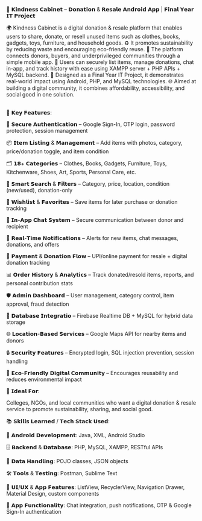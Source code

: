 🤝 𝗞𝗶𝗻𝗱𝗻𝗲𝘀𝘀 𝗖𝗮𝗯𝗶𝗻𝗲𝘁 – 𝗗𝗼𝗻𝗮𝘁𝗶𝗼𝗻 & 𝗥𝗲𝘀𝗮𝗹𝗲 𝗔𝗻𝗱𝗿𝗼𝗶𝗱 𝗔𝗽𝗽 | 𝗙𝗶𝗻𝗮𝗹 𝗬𝗲𝗮𝗿 𝗜𝗧 𝗣𝗿𝗼𝗷𝗲𝗰𝘁

🌍 Kindness Cabinet is a digital donation & resale platform that enables users to share, donate, or resell unused items such as clothes, books, gadgets, toys, furniture, and household goods.
♻️ It promotes sustainability by reducing waste and encouraging eco-friendly reuse.
🤝 The platform connects donors, buyers, and underprivileged communities through a simple mobile app.
📱 Users can securely list items, manage donations, chat in-app, and track history with ease using XAMPP server + PHP APIs + MySQL backend.
🏫 Designed as a Final Year IT Project, it demonstrates real-world impact using Android, PHP, and MySQL technologies.
🌐 Aimed at building a digital community, it combines affordability, accessibility, and social good in one solution.

<br>
🔧 𝗞𝗲𝘆 𝗙𝗲𝗮𝘁𝘂𝗿𝗲𝘀:

👤 𝗦𝗲𝗰𝘂𝗿𝗲 𝗔𝘂𝘁𝗵𝗲𝗻𝘁𝗶𝗰𝗮𝘁𝗶𝗼𝗻 – Google Sign-In, OTP login, password protection, session management

📦 𝗜𝘁𝗲𝗺 𝗟𝗶𝘀𝘁𝗶𝗻𝗴 & 𝗠𝗮𝗻𝗮𝗴𝗲𝗺𝗲𝗻𝘁 – Add items with photos, category, price/donation toggle, and item condition

🗂 𝟭𝟴+ 𝗖𝗮𝘁𝗲𝗴𝗼𝗿𝗶𝗲𝘀 – Clothes, Books, Gadgets, Furniture, Toys, Kitchenware, Shoes, Art, Sports, Personal Care, etc.

🔎 𝗦𝗺𝗮𝗿𝘁 𝗦𝗲𝗮𝗿𝗰𝗵 & 𝗙𝗶𝗹𝘁𝗲𝗿𝘀 – Category, price, location, condition (new/used), donation-only

📝 𝗪𝗶𝘀𝗵𝗹𝗶𝘀𝘁 & 𝗙𝗮𝘃𝗼𝗿𝗶𝘁𝗲𝘀 – Save items for later purchase or donation tracking

💬 𝗜𝗻-𝗔𝗽𝗽 𝗖𝗵𝗮𝘁 𝗦𝘆𝘀𝘁𝗲𝗺 – Secure communication between donor and recipient

🔔 𝗥𝗲𝗮𝗹-𝗧𝗶𝗺𝗲 𝗡𝗼𝘁𝗶𝗳𝗶𝗰𝗮𝘁𝗶𝗼𝗻𝘀 – Alerts for new items, chat messages, donations, and offers

🛒 𝗣𝗮𝘆𝗺𝗲𝗻𝘁 & 𝗗𝗼𝗻𝗮𝘁𝗶𝗼𝗻 𝗙𝗹𝗼𝘄 – UPI/online payment for resale + digital donation tracking

📊 𝗢𝗿𝗱𝗲𝗿 𝗛𝗶𝘀𝘁𝗼𝗿𝘆 & 𝗔𝗻𝗮𝗹𝘆𝘁𝗶𝗰𝘀 – Track donated/resold items, reports, and personal contribution stats

🛡 𝗔𝗱𝗺𝗶𝗻 𝗗𝗮𝘀𝗵𝗯𝗼𝗮𝗿𝗱 – User management, category control, item approval, fraud detection

📂 𝗗𝗮𝘁𝗮𝗯𝗮𝘀𝗲 𝗜𝗻𝘁𝗲𝗴𝗿𝗮𝘁𝗶𝗼 – Firebase Realtime DB + MySQL for hybrid data storage

🌐 𝗟𝗼𝗰𝗮𝘁𝗶𝗼𝗻-𝗕𝗮𝘀𝗲𝗱 𝗦𝗲𝗿𝘃𝗶𝗰𝗲𝘀 – Google Maps API for nearby items and donors

🔒 𝗦𝗲𝗰𝘂𝗿𝗶𝘁𝘆 𝗙𝗲𝗮𝘁𝘂𝗿𝗲𝘀 – Encrypted login, SQL injection prevention, session handling

🌱 𝗘𝗰𝗼-𝗙𝗿𝗶𝗲𝗻𝗱𝗹𝘆 𝗗𝗶𝗴𝗶𝘁𝗮𝗹 𝗖𝗼𝗺𝗺𝘂𝗻𝗶𝘁𝘆 – Encourages reusability and reduces environmental impact

🎯 𝗜𝗱𝗲𝗮𝗹 𝗙𝗼𝗿:

Colleges, NGOs, and local communities who want a digital donation & resale service to promote sustainability, sharing, and social good.


📚 𝗦𝗸𝗶𝗹𝗹𝘀 𝗟𝗲𝗮𝗿𝗻𝗲𝗱 / 𝗧𝗲𝗰𝗵 𝗦𝘁𝗮𝗰𝗸 𝗨𝘀𝗲𝗱:

📱 𝗔𝗻𝗱𝗿𝗼𝗶𝗱 𝗗𝗲𝘃𝗲𝗹𝗼𝗽𝗺𝗲𝗻𝘁: Java, XML, Android Studio

🗄 𝗕𝗮𝗰𝗸𝗲𝗻𝗱 & 𝗗𝗮𝘁𝗮𝗯𝗮𝘀𝗲: PHP, MySQL, XAMPP, RESTful APIs

💾 𝗗𝗮𝘁𝗮 𝗛𝗮𝗻𝗱𝗹𝗶𝗻𝗴: POJO classes, JSON objects

🛠 𝗧𝗼𝗼𝗹𝘀 & 𝗧𝗲𝘀𝘁𝗶𝗻𝗴: Postman, Sublime Text

🎨 𝗨𝗜/𝗨𝗫 & 𝗔𝗽𝗽 𝗙𝗲𝗮𝘁𝘂𝗿𝗲𝘀: ListView, RecyclerView, Navigation Drawer, Material Design, custom components

💬 𝗔𝗽𝗽 𝗙𝘂𝗻𝗰𝘁𝗶𝗼𝗻𝗮𝗹𝗶𝘁𝘆: Chat integration, push notifications, OTP & Google Sign-In authentication
